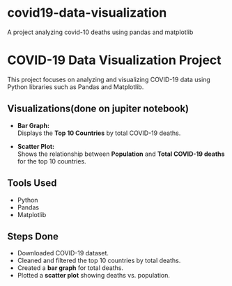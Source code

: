 # covid19-data-visualization
A project analyzing covid-10 deaths using pandas and matplotlib
# COVID-19 Data Visualization Project

This project focuses on analyzing and visualizing COVID-19 data using Python libraries such as Pandas and Matplotlib.

## Visualizations(done on jupiter notebook)

- **Bar Graph:**  
  Displays the **Top 10 Countries** by total COVID-19 deaths.

- **Scatter Plot:**  
  Shows the relationship between **Population** and **Total COVID-19 deaths** for the top 10 countries.

## Tools Used

- Python
- Pandas
- Matplotlib

## Steps Done

- Downloaded COVID-19 dataset.
- Cleaned and filtered the top 10 countries by total deaths.
- Created a **bar graph** for total deaths.
- Plotted a **scatter plot** showing deaths vs. population.

